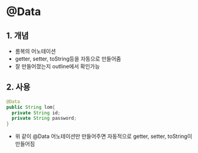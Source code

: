 # @Data
## 1. 개념
* 롬복의 어노테이션
* getter, setter, toString등을 자동으로 만들어줌
* 잘 만들어졌는지 outline에서 확인가능

## 2. 사용
```java
@Data
public String lom{
  private String id;
  private String password;
}
```
* 위 같이 @Data 어노테이션만 만들어주면 자동적으로 getter, setter, toString이 만들어짐
